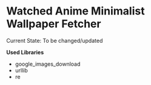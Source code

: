 # Watched Anime Minimalist Wallpaper Fetcher

Current State: To be changed/updated

**Used Libraries**
 - google_images_download  
 - urllib
 - re
